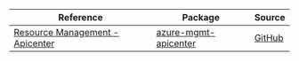 | Reference | Package | Source |
|---|---|---|
|[Resource Management - Apicenter](mgmt-apicenter-readme.md)|[azure-mgmt-apicenter](https://pypi.org/project/azure-mgmt-apicenter)|[GitHub](https://github.com/Azure/azure-sdk-for-python/blob/main/sdk/apicenter/azure-mgmt-apicenter)|
